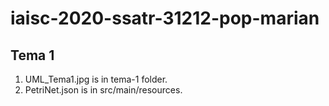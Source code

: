 # iaisc-2020-ssatr-31212-pop-marian

## Tema 1

1. UML_Tema1.jpg is in tema-1 folder.
2. PetriNet.json is in src/main/resources. 

